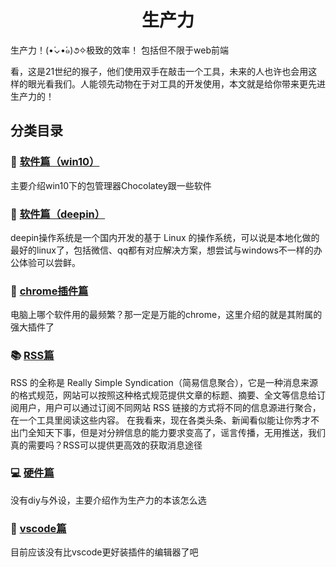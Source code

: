 <h1 align="center">生产力</h1>
生产力！(•́⌄•́๑)૭✧极致的效率！ 包括但不限于web前端

看，这是21世纪的猴子，他们使用双手在敲击一个工具，未来的人也许也会用这样的眼光看我们。人能领先动物在于对工具的开发使用，本文就是给你带来更先进生产力的！

## 分类目录

### 📇 [软件篇（win10）](./win10/README.md)

主要介绍win10下的包管理器Chocolatey跟一些软件

### 🔖 [软件篇（deepin）](./deepin/README.md)

deepin操作系统是一个国内开发的基于 Linux 的操作系统，可以说是本地化做的最好的linux了，包括微信、qq都有对应解决方案，想尝试与windows不一样的办公体验可以尝鲜。

### 💊 [chrome插件篇](./chrome-extension/README.md)

电脑上哪个软件用的最频繁？那一定是万能的chrome，这里介绍的就是其附属的强大插件了

### 📚 [RSS篇](./RSS/README.md)

RSS 的全称是 Really Simple Syndication（简易信息聚合），它是一种消息来源的格式规范，网站可以按照这种格式规范提供文章的标题、摘要、全文等信息给订阅用户，用户可以通过订阅不同网站 RSS 链接的方式将不同的信息源进行聚合，在一个工具里阅读这些内容。
在我看来，现在各类头条、新闻看似能让你秀才不出门全知天下事，但是对分辨信息的能力要求变高了，谣言传播，无用推送，我们真的需要吗？RSS可以提供更高效的获取消息途径

### 💻 [硬件篇](./laptops/README.md)

没有diy与外设，主要介绍作为生产力的本该怎么选

### 📁 [vscode篇](./vscode/README.md)

目前应该没有比vscode更好装插件的编辑器了吧